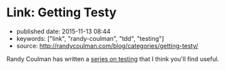 # Link: Getting Testy

- published date: 2015-11-13 08:44
- keywords: ["link", "randy-coulman", "tdd", "testing"]
- source: http://randycoulman.com/blog/categories/getting-testy/



Randy Coulman has written a [series on testing]({{page.source}}) that I think you'll find useful.
